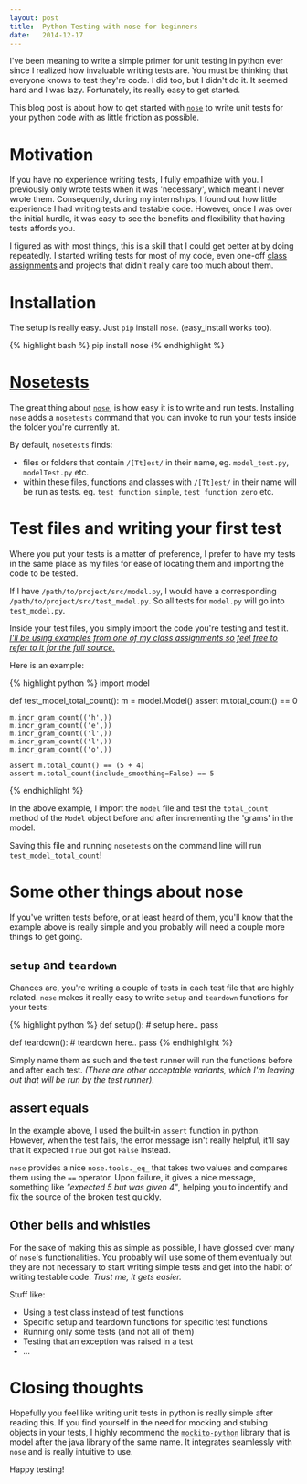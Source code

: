 ```yaml
---
layout: post
title:  Python Testing with nose for beginners
date:   2014-12-17
---
```

I've been meaning to write a simple primer for unit testing in python ever since
I realized how invaluable writing tests are. You must be thinking that everyone
knows to test they're code. I did too, but I didn't do it. It seemed hard and I
was lazy. Fortunately, its really easy to get started.

This blog post is about how to get started with [`nose`][nose] to write unit
tests for your python code with as little friction as possible.

<!--more-->

# Motivation
If you have no experience writing tests, I fully empathize with you. I
previously only wrote tests when it was 'necessary', which meant I never wrote
them. Consequently, during my internships, I found out how little experience I
had writing tests and testable code. However, once I was over the initial
hurdle, it was easy to see the benefits and flexibility that having tests
affords you.

I figured as with most things, this is a skill that I could get better at by
doing repeatedly. I started writing tests for most of my code, even one-off
[class][cs4248] [assignments][cs3245] and projects that didn't really care too
much about them.

# Installation
The setup is really easy. Just `pip` install `nose`. (easy\_install
works too).

{% highlight bash %}
pip install nose
{% endhighlight %}

# [Nosetests][nose]
The great thing about [`nose`][nose], is how easy it is to write and run tests.
Installing `nose` adds a `nosetests` command that you can invoke to run your
tests inside the folder you're currently at.

By default, `nosetests` finds:

- files or folders that contain `/[Tt]est/` in their name, eg. `model_test.py`,
  `modelTest.py` etc.
- within these files, functions and classes with `/[Tt]est/` in their name will
  be run as tests. eg. `test_function_simple`, `test_function_zero` etc.

# Test files and writing your first test
Where you put your tests is a matter of preference, I prefer to have my tests in
the same place as my files for ease of locating them and importing the code to
be tested.

If I have `/path/to/project/src/model.py`, I would have a corresponding
`/path/to/project/src/test_model.py`. So all tests for `model.py` will go into
`test_model.py`.

Inside your test files, you simply import the code you're testing and test it.
[_I'll be using examples from one of my class assignments so feel free to refer to it for the full source._][cs3245]

Here is an example:

{% highlight python %}
import model


def test_model_total_count():
    m = model.Model()
    assert m.total_count() == 0

    m.incr_gram_count(('h',))
    m.incr_gram_count(('e',))
    m.incr_gram_count(('l',))
    m.incr_gram_count(('l',))
    m.incr_gram_count(('o',))

    assert m.total_count() == (5 + 4)
    assert m.total_count(include_smoothing=False) == 5
{% endhighlight %}

In the above example, I import the `model` file and test the `total_count`
method of the `Model` object before and after incrementing the 'grams' in the
model.

Saving this file and running `nosetests` on the command line will run
`test_model_total_count`!

# Some other things about nose
If you've written tests before, or at least heard of them, you'll know that the
example above is really simple and you probably will need a couple more things
to get going.

## `setup` and `teardown`
Chances are, you're writing a couple of tests in each test file that are highly
related. `nose` makes it really easy to write `setup` and `teardown` functions
for your tests:

{% highlight python %}
def setup():
    # setup here..
    pass

def teardown():
    # teardown here..
    pass
{% endhighlight %}

Simply name them as such and the test runner will run the functions before and after
each test. _(There are other acceptable variants, which I'm leaving out that will be run
by the test runner)_.

## assert equals
In the example above, I used the built-in `assert` function in python. However,
when the test fails, the error message isn't really helpful, it'll say that it
expected `True` but got `False` instead.

`nose` provides a nice `nose.tools._eq_` that takes two values and compares them
using the `==` operator. Upon failure, it gives a nice message, something like
_"expected 5 but was given 4"_, helping you to indentify and fix the source of the
broken test quickly.


## Other bells and whistles
For the sake of making this as simple as possible, I have glossed over
many of `nose`'s functionalities. You probably will use some of them eventually
but they are not necessary to start writing simple tests and get into the habit
of writing testable code. _Trust me, it gets easier._

Stuff like:

- Using a test class instead of test functions
- Specific setup and teardown functions for specific test functions
- Running only some tests (and not all of them)
- Testing that an exception was raised in a test
- ...

# Closing thoughts
Hopefully you feel like writing unit tests in python is really simple after
reading this. If you find yourself in the need for mocking and stubing objects
in your tests, I highly recommend the [`mockito-python`][mockito-python] library
that is model after the java library of the same name. It integrates seamlessly
with `nose` and is really intuitive to use.

Happy testing!

 [cs4248]: https://github.com/ymichael/cs4248
 [cs3245]: https://github.com/ymichael/cs3245-hw
 [nose]: https://nose.readthedocs.org/en/latest/
 [mockito-python]: https://code.google.com/p/mockito-python/
